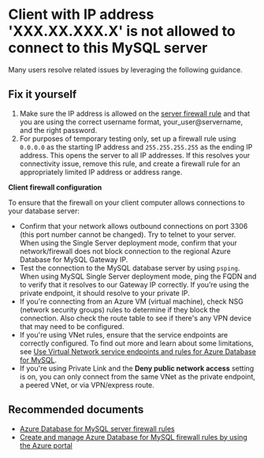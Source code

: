 <properties
  pagetitle="Client with IP address 'XXX.XX.XXX.X' is not allowed to connect to this MySQL server"
  description="Client with IP address 'XXX.XX.XXX.X' is not allowed to connect to this MySQL server"
  service="microsoft.dbformysql"
  resource="servers"
  ms.author="bahusse, jtoland"
  selfhelptype="Generic"
  supporttopicids="32788627"
  resourcetags="servers,databases"
  productpesids="17343"
  cloudenvironments="public,fairfax,usnat,ussec"
  articleid="87be794f-9040-465b-9e51-c80355e20057"
  ownershipid="AzureData_AzureDatabaseforMySQL" />

# Client with IP address 'XXX.XX.XXX.X' is not allowed to connect to this MySQL server

Many users resolve related issues by leveraging the following guidance.

## Fix it yourself

1. Make sure the IP address is allowed on the [server firewall rule](https://docs.microsoft.com/azure/mysql/howto-manage-firewall-using-portal) and that you are using the correct username format, your_user@servername, and the right password. 
2. For purposes of temporary testing only, set up a firewall rule using `0.0.0.0` as the starting IP address and `255.255.255.255` as the ending IP address. This opens the server to all IP addresses. If this resolves your connectivity issue, remove this rule, and create a firewall rule for an appropriately limited IP address or address range.

**Client firewall configuration**

To ensure that the firewall on your client computer allows connections to your database server:

* Confirm that your network allows outbound connections on port 3306 (this port number cannot be changed). Try to telnet to your server. When using the Single Server deployment mode, confirm that your network/firewall does not block connection to the regional Azure Database for MySQL Gateway IP.
* Test the connection to the MySQL database server by using `psping`. When using MySQL Single Server deployment mode, ping the FQDN and to verify that it resolves to our Gateway IP correctly. If you’re using the private endpoint, it should resolve to your private IP.
* If you're connecting from an Azure VM (virtual machine), check NSG (network security groups) rules to determine if they block the connection. Also check the route table to see if there's any VPN device that may need to be configured.  
* If you're using VNet rules, ensure that the service endpoints are correctly configured. To find out more and learn about some limitations, see [Use Virtual Network service endpoints and rules for Azure Database for MySQL](https://docs.microsoft.com/azure/mysql/concepts-data-access-and-security-vnet).  
* If you're using Private Link and the **Deny public network access** setting is on, you can only connect from the same VNet as the private endpoint, a peered VNet, or via VPN/express route.

## **Recommended documents**

* [Azure Database for MySQL server firewall rules](https://docs.microsoft.com/azure/mysql/concepts-firewall-rules)
* [Create and manage Azure Database for MySQL firewall rules by using the Azure portal](https://docs.microsoft.com/azure/mysql/howto-manage-firewall-using-portal)
